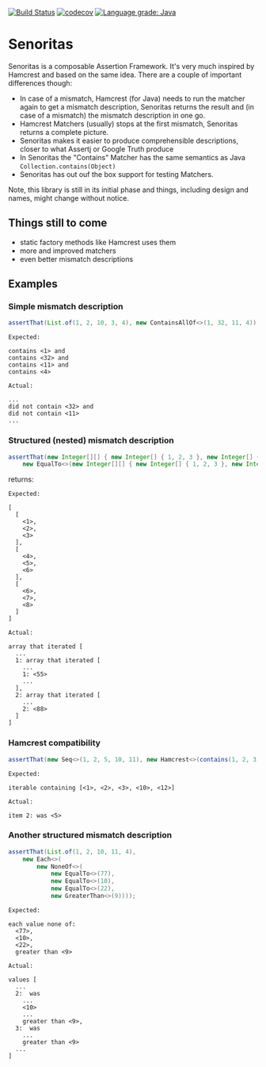[![Build Status](https://travis-ci.com/dmfs/senoritas.svg?branch=main)](https://travis-ci.com/dmfs/senoritas)
[![codecov](https://codecov.io/gh/dmfs/senoritas/branch/main/graph/badge.svg)](https://codecov.io/gh/dmfs/senoritas)
[![Language grade: Java](https://img.shields.io/lgtm/grade/java/g/dmfs/senoritas.svg?logo=lgtm&logoWidth=18)](https://lgtm.com/projects/g/dmfs/senoritas/context:java)

# Senoritas

Senoritas is a composable Assertion Framework. It's very much inspired by Hamcrest and based on the same idea. There are a couple of important differences though:

* In case of a mismatch, Hamcrest (for Java) needs to run the matcher again to get a mismatch description, Senoritas returns the result and (in case of a mismatch) the mismatch description in one go.
* Hamcrest Matchers (usually) stops at the first mismatch, Senoritas returns a complete picture.
* Senoritas makes it easier to produce comprehensible descriptions, closer to what Assertj or Google Truth produce
* In Senoritas the "Contains" Matcher has the same semantics as Java `Collection.contains(Object)`
* Senoritas has out ouf the box support for testing Matchers.


Note, this library is still in its initial phase and things, including design and names, might change without notice.

## Things still to come

* static factory methods like Hamcrest uses them
* more and improved matchers
* even better mismatch descriptions




## Examples


### Simple mismatch description

```java
assertThat(List.of(1, 2, 10, 3, 4), new ContainsAllOf<>(1, 32, 11, 4));
```

```text
Expected:

contains <1> and
contains <32> and
contains <11> and
contains <4>

Actual:   

...
did not contain <32> and
did not contain <11>
...
```

### Structured (nested) mismatch description

```java
assertThat(new Integer[][] { new Integer[] { 1, 2, 3 }, new Integer[] { 4, 55, 6 }, new Integer[] { 6, 7, 88 } },
    new EqualTo<>(new Integer[][] { new Integer[] { 1, 2, 3 }, new Integer[] { 4, 5, 6 }, new Integer[] { 6, 7, 8 } }));
```

returns:

```text
Expected:

[
  [
    <1>,
    <2>,
    <3>
  ],
  [
    <4>,
    <5>,
    <6>
  ],
  [
    <6>,
    <7>,
    <8>
  ]
]

Actual:   

array that iterated [
  ...
  1: array that iterated [
    ...
    1: <55>
    ...
  ],
  2: array that iterated [
    ...
    2: <88>
  ]
]
```


### Hamcrest compatibility

```java
assertThat(new Seq<>(1, 2, 5, 10, 11), new Hamcrest<>(contains(1, 2, 3, 10, 12)));
```

```text
Expected:

iterable containing [<1>, <2>, <3>, <10>, <12>]

Actual:   

item 2: was <5>
```


### Another structured mismatch description

```java
assertThat(List.of(1, 2, 10, 11, 4),
    new Each<>(
        new NoneOf<>(
            new EqualTo<>(77),
            new EqualTo<>(10),
            new EqualTo<>(22),
            new GreaterThan<>(9))));
```

```text
Expected:

each value none of:
  <77>,
  <10>,
  <22>,
  greater than <9>

Actual:   

values [
  ...
  2:  was
    ...
    <10>
    ...
    greater than <9>,
  3:  was
    ...
    greater than <9>
  ...
]
```

